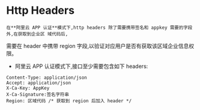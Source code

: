 # Http Headers

    在**阿里云 APP 认证**模式下,http headers 除了需要携带签名和 appkey 需要的字段外,在获取到企业区 域代码后,  
 需要在 header 中携带 region 字段,以验证对应用户是否有获取该区域企业信息权限。

*  阿里云 APP 认证模式下,接口至少需要包含如下 headers:

```
Content-Type: application/json
Accept: application/json
X-Ca-Key: AppKey
X-Ca-Signature:签名字符串
Region: 区域代码 /* 获取到 region 后加入 header */
```



